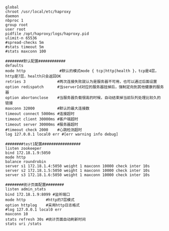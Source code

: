     global  
    chroot /usr/local/etc/haproxy  
    daemon  
    nbproc 1  
    group root  
    user root  
    pidfile /opt/haproxy/logs/haproxy.pid  
    ulimit-n 65536  
    #spread-checks 5m   
    #stats timeout 5m  
    #stats maxconn 100  
    
    ########默认配置############  
    defaults  
    mode http               #默认的模式mode { tcp|http|health }，tcp是4层，http是7层，health只会返回OK  
    retries 3              #两次连接失败就认为是服务器不可用，也可以通过后面设置  
    option redispatch      #当serverId对应的服务器挂掉后，强制定向到其他健康的服务器  
    option abortonclose    #当服务器负载很高的时候，自动结束掉当前队列处理比较久的链接  
    maxconn 32000          #默认的最大连接数  
    timeout connect 5000ms #连接超时  
    timeout client 30000ms #客户端超时  
    timeout server 30000ms #服务器超时  
    #timeout check 2000    #心跳检测超时  
    log 127.0.0.1 local0 err #[err warning info debug]  
    
    ########test1配置#################  
    listen zookeeper  
    bind 172.18.1.9:5050  
    mode http 
    balance roundrobin  
    server s1 172.18.1.4:5050 weight 1 maxconn 10000 check inter 10s  
    server s2 172.18.1.5:5050 weight 1 maxconn 10000 check inter 10s  
    server s3 172.18.1.6:5050 weight 1 maxconn 10000 check inter 10s 
    
    ########统计页面配置########  
    listen admin_stats  
    bind 172.18.1.9:8099 #监听端口  
    mode http         #http的7层模式  
    option httplog    #采用http日志格式  
    #log 127.0.0.1 local0 err  
    maxconn 10  
    stats refresh 30s #统计页面自动刷新时间  
    stats uri /stats  
